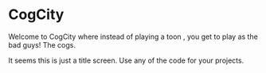 # CogCity
Welcome to CogCity where instead of playing a toon ,  you get to play as the bad guys! The cogs. 


It seems this is just a title screen.
Use any of the code for your projects.
